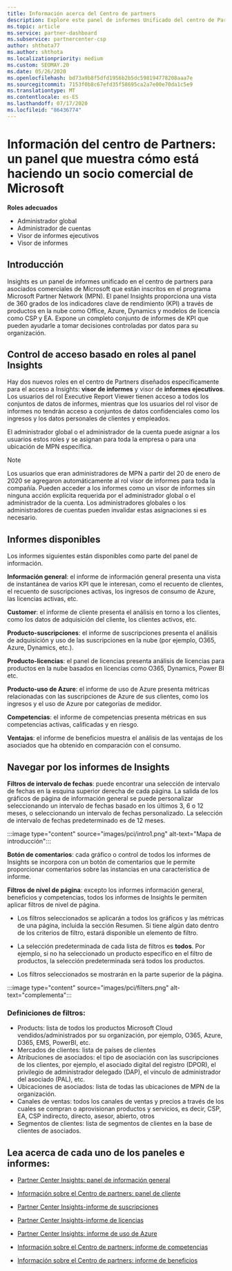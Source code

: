 ```yaml
---
title: Información acerca del Centro de partners
description: Explore este panel de informes Unificado del centro de Partners. Vea cómo está haciendo en los KPI para ventas e implementación, el desarrollo de clientes, etc.
ms.topic: article
ms.service: partner-dashboard
ms.subservice: partnercenter-csp
author: shthota77
ms.author: shthota
ms.localizationpriority: medium
ms.custom: SEOMAY.20
ms.date: 05/26/2020
ms.openlocfilehash: bd73a9b8f5dfd1956b2b5dc598194778208aaa7e
ms.sourcegitcommit: 7153f0b8c67efd35f58695ca2a7e00e70da1c5e9
ms.translationtype: MT
ms.contentlocale: es-ES
ms.lasthandoff: 07/17/2020
ms.locfileid: "86436774"
---
```

# <a name="partner-center-insights---a-dashboard-that-shows-how-a-microsoft-commercial-partner-is-doing"></a>Información del centro de Partners: un panel que muestra cómo está haciendo un socio comercial de Microsoft

**Roles adecuados**
- Administrador global
- Administrador de cuentas
- Visor de informes ejecutivos
- Visor de informes

## <a name="introduction"></a>Introducción

Insights es un panel de informes unificado en el centro de partners para asociados comerciales de Microsoft que están inscritos en el programa Microsoft Partner Network (MPN). El panel Insights proporciona una vista de 360 grados de los indicadores clave de rendimiento (KPI) a través de productos en la nube como Office, Azure, Dynamics y modelos de licencia como CSP y EA. Expone un completo conjunto de informes de KPI que pueden ayudarle a tomar decisiones controladas por datos para su organización. 

## <a name="role-based-access-control-to-the-insights-dashboard"></a>Control de acceso basado en roles al panel Insights

Hay dos nuevos roles en el centro de Partners diseñados específicamente para el acceso a Insights: **visor de informes** y visor de **informes ejecutivos**. Los usuarios del rol Executive Report Viewer tienen acceso a todos los conjuntos de datos de informes, mientras que los usuarios del rol visor de informes no tendrán acceso a conjuntos de datos confidenciales como los ingresos y los datos personales de clientes y empleados. 

El administrador global o el administrador de la cuenta puede asignar a los usuarios estos roles y se asignan para toda la empresa o para una ubicación de MPN específica.  

>[!Note] 
>Los usuarios que eran administradores de MPN a partir del 20 de enero de 2020 se agregaron automáticamente al rol visor de informes para toda la compañía. Pueden acceder a los informes como un visor de informes sin ninguna acción explícita requerida por el administrador global o el administrador de la cuenta. Los administradores globales o los administradores de cuentas pueden invalidar estas asignaciones si es necesario. 

## <a name="reports-available"></a>Informes disponibles

Los informes siguientes están disponibles como parte del panel de información.

**Información general**: el informe de información general presenta una vista de instantánea de varios KPI que le interesan, como el recuento de clientes, el recuento de suscripciones activas, los ingresos de consumo de Azure, las licencias activas, etc.

**Customer**: el informe de cliente presenta el análisis en torno a los clientes, como los datos de adquisición del cliente, los clientes activos, etc.

**Producto-suscripciones**: el informe de suscripciones presenta el análisis de adquisición y uso de las suscripciones en la nube (por ejemplo, O365, Azure, Dynamics, etc.).

**Producto-licencias**: el panel de licencias presenta análisis de licencias para productos en la nube basados en licencias como O365, Dynamics, Power BI etc.

**Producto-uso de Azure**: el informe de uso de Azure presenta métricas relacionadas con las suscripciones de Azure de sus clientes, como los ingresos y el uso de Azure por categorías de medidor.

**Competencias**: el informe de competencias presenta métricas en sus competencias activas, calificadas y en riesgo.

**Ventajas**: el informe de beneficios muestra el análisis de las ventajas de los asociados que ha obtenido en comparación con el consumo.

## <a name="navigating-the-insights-reports"></a>Navegar por los informes de Insights

**Filtros de intervalo de fechas**: puede encontrar una selección de intervalo de fechas en la esquina superior derecha de cada página. La salida de los gráficos de página de información general se puede personalizar seleccionando un intervalo de fechas basado en los últimos 3, 6 o 12 meses, o seleccionando un intervalo de fechas personalizado. La selección de intervalo de fechas predeterminado es de 12 meses. 

:::image type="content" source="images/pci/intro1.png" alt-text="Mapa de introducción":::

**Botón de comentarios**: cada gráfico o control de todos los informes de Insights se incorpora con un botón de comentarios que le permite proporcionar comentarios sobre las instancias en una característica de informe. 

 
**Filtros de nivel de página**: excepto los informes información general, beneficios y competencias, todos los informes de Insights le permiten aplicar filtros de nivel de página. 

- Los filtros seleccionados se aplicarán a todos los gráficos y las métricas de una página, incluida la sección Resumen. Si tiene algún dato dentro de los criterios de filtro, estará disponible un elemento de filtro. 

- La selección predeterminada de cada lista de filtros es **todos**. Por ejemplo, si no ha seleccionado un producto específico en el filtro de productos, la selección predeterminada será todos los productos.

- Los filtros seleccionados se mostrarán en la parte superior de la página. 

:::image type="content" source="images/pci/filters.png" alt-text="complementa":::

### <a name="filters-definitions"></a>Definiciones de filtros:

- Products: lista de todos los productos Microsoft Cloud vendidos/administrados por su organización, por ejemplo, O365, Azure, D365, EMS, PowerBI, etc.
- Mercados de clientes: lista de países de clientes
- Atribuciones de asociados: el tipo de asociación con las suscripciones de los clientes, por ejemplo, el asociado digital del registro (DPOR), el privilegio de administrador delegado (DAP), el vínculo de administrador del asociado (PAL), etc. 
- Ubicaciones de asociados: lista de todas las ubicaciones de MPN de la organización.
- Canales de ventas: todos los canales de ventas y precios a través de los cuales se compran o aprovisionan productos y servicios, es decir, CSP, EA, CSP indirecto, directo, asesor, abierto, otros
- Segmentos de clientes: lista de segmentos de clientes en la base de clientes de asociados.

## <a name="read-about-each-of-the-dashboards-and-reports"></a>Lea acerca de cada uno de los paneles e informes:

- [Partner Center Insights: panel de información general](pci-overview-report.md)

- [Información sobre el Centro de partners: panel de cliente](pci-customer-report.md)

- [Partner Center Insights-informe de suscripciones](pci-product-subscriptions-report.md)

- [Partner Center Insights-informe de licencias](pci-product-licenses-report.md)

- [Partner Center Insights: informe de uso de Azure](pci-azure-usage-report.md)

- [Información sobre el Centro de partners: informe de competencias](pci-competencies-report.md)

- [Información sobre el Centro de partners: informe de beneficios](pci-benefits-report.md)
